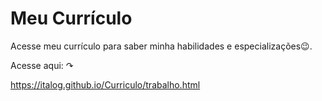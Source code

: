 # Meu Currículo
Acesse meu currículo para saber minha habilidades e especializações😉.

Acesse aqui: ↷

https://italog.github.io/Curriculo/trabalho.html
